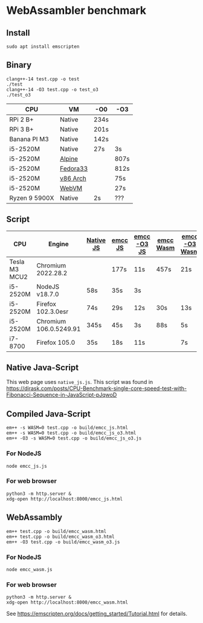 # WebAssambler benchmark

## Install

```
sudo apt install emscripten
```

## Binary

```
clang++-14 test.cpp -o test
./test
clang++-14 -O3 test.cpp -o test_o3
./test_o3
```

| CPU		| VM		| -O0	| -O3	|
|---------------|-------	|-------|-------|
| RPi 2 B+	|Native		| 234s	|	|
| RPi 3 B+	|Native		| 201s	|	|
| Banana PI M3	|Native		| 142s	|	|
| i5-2520M	|Native		| 27s	| 3s	|
| i5-2520M	|[Alpine](https://bellard.org/jslinux/vm.html?url=alpine-x86.cfg&mem=192)||807s|
| i5-2520M	|[Fedora33](https://bellard.org/jslinux/vm.html?cpu=riscv64&url=fedora33-riscv.cfg&mem=256)||812s|
| i5-2520M      |[v86 Arch](https://copy.sh/v86/?profile=archlinux)||75s|
| i5-2520M      |[WebVM](https://webvm.io)||27s|
| Ryzen 9 5900X	|Native		| 2s	| ???	|

## Script

| CPU		|Engine			|[Native JS](https://raw.githack.com/twischer/wasmbench/main/native_js.html)|[emcc JS](https://raw.githack.com/twischer/wasmbench/main/build/emcc_js.html)|[emcc -O3 JS](https://raw.githack.com/twischer/wasmbench/main/build/emcc_js_o3.html)|[emcc Wasm](https://raw.githack.com/twischer/wasmbench/main/build/emcc_wasm.html)|[emcc -O3 Wasm](https://raw.githack.com/twischer/wasmbench/main/build/emcc_wasm_o3.html)|
|---------------|-----------------------|----|----|----|----|----|
| Tesla M3 MCU2 |Chromium 2022.28.2	|    |177s| 11s|457s| 21s|
| i5-2520M	|NodeJS	v18.7.0		| 58s| 35s|  3s|    |    |
| i5-2520M	|Firefox 102.3.0esr	| 74s| 29s| 12s| 30s| 13s|
| i5-2520M	|Chromium 106.0.5249.91	|345s| 45s|  3s| 88s|  5s|
| i7-8700	|Firefox 105.0		| 35s| 18s| 11s|    |  7s|

## Native Java-Script

This web page uses `native_js.js`. This script was found in
https://dirask.com/posts/CPU-Benchmark-single-core-speed-test-with-Fibonacci-Sequence-in-JavaScript-pJqwoD

## Compiled Java-Script

```
em++ -s WASM=0 test.cpp -o build/emcc_js.html
em++ -s WASM=0 test.cpp -o build/emcc_js_o3.html
em++ -O3 -s WASM=0 test.cpp -o build/emcc_js_o3.js
```

### For NodeJS

```
node emcc_js.js
```

### For web browser

```
python3 -m http.server &
xdg-open http://localhost:8000/emcc_js.html
```

## WebAssambly

```
em++ test.cpp -o build/emcc_wasm.html
em++ test.cpp -o build/emcc_wasm_o3.html
em++ -O3 test.cpp -o build/emcc_wasm_o3.js
```

### For NodeJS

```
node emcc_wasm.js
```

### For web browser

```
python3 -m http.server &
xdg-open http://localhost:8000/emcc_wasm.html
```
See https://emscripten.org/docs/getting_started/Tutorial.html for details.

